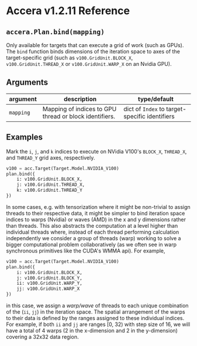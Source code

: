 [//]: # (Project: Accera)
[//]: # (Version: v1.2.11)

# Accera v1.2.11 Reference

## `accera.Plan.bind(mapping)`
Only available for targets that can execute a grid of work (such as GPUs). The `bind` function binds dimensions of the iteration space to axes of the target-specific grid (such as `v100.GridUnit.BLOCK_X`, `v100.GridUnit.THREAD_X` or `v100.GridUnit.WARP_X` on an Nvidia GPU).

## Arguments

argument | description | type/default
--- | --- | ---
`mapping` | Mapping of indices to GPU thread or block identifiers. | dict of `Index` to target-specific identifiers

## Examples

Mark the `i`, `j`, and `k` indices to execute on NVidia V100's `BLOCK_X`, `THREAD_X`, and `THREAD_Y` grid axes, respectively.

```python
v100 = acc.Target(Target.Model.NVIDIA_V100)
plan.bind({
    i: v100.GridUnit.BLOCK_X,
    j: v100.GridUnit.THREAD_X,
    k: v100.GridUnit.THREAD_Y
})
```

In some cases, e.g. with tensorization where it might be non-trivial to assign threads to their respective data, it might be simpler to bind iteration space indices to warps (Nvidia) or waves (AMD) in the x and y dimensions rather than threads. This also abstracts the computation at a level higher than individual threads where, instead of each thread performing calculation independently we consider a group of threads (warp) working to solve a bigger computational problem collaboratively (as we often see in warp synchronous primitives like the CUDA's WMMA api). For example,

```python
v100 = acc.Target(Target.Model.NVIDIA_V100)
plan.bind({
    i: v100.GridUnit.BLOCK_X,
    j: v100.GridUnit.BLOCK_Y,
    ii: v100.GridUnit.WARP_Y,
    jj: v100.GridUnit.WARP_X
})
```

in this case, we assign a *warp/wave* of threads to each unique combination of the (`ii`, `jj`) in the iteration space. The spatial arrangement of the warps to their data is defined by the ranges assigned to these individual indices. For example, if both `ii` and `jj` are ranges [0, 32) with step size of 16, we will have a total of 4 warps (2 in the x-dimension and 2 in the y-dimension) covering a 32x32 data region.

<div style="page-break-after: always;"></div>


